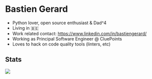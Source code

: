 # Bastien Gerard

- Python lover, open source enthusiast & Dad^4
- Living in 🇧🇪
- Work related contact: https://www.linkedin.com/in/bastiengerard/
- Working as Principal Software Engineer @ CluePoints
- Loves to hack on code quality tools (linters, etc)

## Stats

![](https://github-readme-stats.vercel.app/api?username=bagerard&hide_title=true&show_icons=true&count_private=true&theme=radical)
